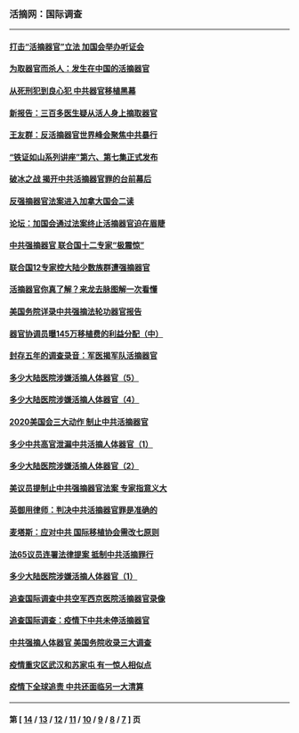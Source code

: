 ### 活摘网：国际调查
---
#### [打击“活摘器官”立法 加国会举办听证会](../../pages/nf5947/n13869362.md?12130430) 
#### [为取器官而杀人：发生在中国的活摘器官](../../pages/nf5947/n13794731.md?12130430) 
#### [从死刑犯到良心犯 中共器官移植黑幕](../../pages/nf5947/n13764669.md?12130430) 
#### [新报告：三百多医生疑从活人身上摘取器官](../../pages/nf5947/n13703044.md?12130430) 
#### [王友群：反活摘器官世界峰会聚焦中共暴行](../../pages/nf5947/n13250738.md?12130430) 
#### [“铁证如山系列讲座”第六、第七集正式发布](../../pages/nf5947/n13106287.md?12130430) 
#### [破冰之战 揭开中共活摘器官罪的台前幕后](../../pages/nf5947/n13082457.md?12130430) 
#### [反强摘器官法案进入加拿大国会二读](../../pages/nf5947/n13033450.md?12130430) 
#### [论坛：加国会通过法案终止活摘器官迫在眉睫](../../pages/nf5947/n13029839.md?12130430) 
#### [中共强摘器官 联合国十二专家“极震惊”](../../pages/nf5947/n13024313.md?12130430) 
#### [联合国12专家控大陆少数族群遭强摘器官](../../pages/nf5947/n13023877.md?12130430) 
#### [活摘器官你真了解？来龙去脉图解一次看懂](../../pages/nf5947/n13013820.md?12130430) 
#### [美国务院详录中共强摘法轮功器官报告](../../pages/nf5947/n12944519.md?12130430) 
#### [器官协调员曝145万移植费的利益分配（中）](../../pages/nf5947/n12894547.md?12130430) 
#### [封存五年的调查录音：军医揭军队活摘器官](../../pages/nf5947/n12798692.md?12130430) 
#### [多少大陆医院涉嫌活摘人体器官（5）](../../pages/nf5947/n12768383.md?12130430) 
#### [多少大陆医院涉嫌活摘人体器官（4）](../../pages/nf5947/n12664434.md?12130430) 
#### [2020美国会三大动作 制止中共活摘器官](../../pages/nf5947/n12682004.md?12130430) 
#### [多少中共高官泄漏中共活摘人体器官（1）](../../pages/nf5947/n12671234.md?12130430) 
#### [多少大陆医院涉嫌活摘人体器官（2）](../../pages/nf5947/n12655589.md?12130430) 
#### [美议员提制止中共强摘器官法案 专家指意义大](../../pages/nf5947/n12630561.md?12130430) 
#### [英御用律师：判决中共活摘器官罪是准确的](../../pages/nf5947/n12580740.md?12130430) 
#### [麦塔斯：应对中共 国际移植协会需改七原则](../../pages/nf5947/n12514711.md?12130430) 
#### [法65议员连署法律提案 抵制中共活摘罪行](../../pages/nf5947/n12437047.md?12130430) 
#### [多少大陆医院涉嫌活摘人体器官（1）](../../pages/nf5947/n12414284.md?12130430) 
#### [追查国际调查中共空军西京医院活摘器官录像](../../pages/nf5947/n12348837.md?12130430) 
#### [追查国际调查：疫情下中共未停活摘器官](../../pages/nf5947/n12273415.md?12130430) 
#### [中共强摘人体器官 美国务院收录三大调查](../../pages/nf5947/n12181488.md?12130430) 
#### [疫情重灾区武汉和苏家屯 有一惊人相似点](../../pages/nf5947/n12150824.md?12130430) 
#### [疫情下全球追责 中共还面临另一大清算](../../pages/nf5947/n12070397.md?12130430) 

---
#### 第 [ [14](./14.md?12130430) / [13](./13.md?12130430) / [12](./12.md?12130430) / [11](./11.md?12130430) / [10](./10.md?12130430) / [9](./9.md?12130430) / [8](./8.md?12130430) / [7](./7.md?12130430) ] 页
